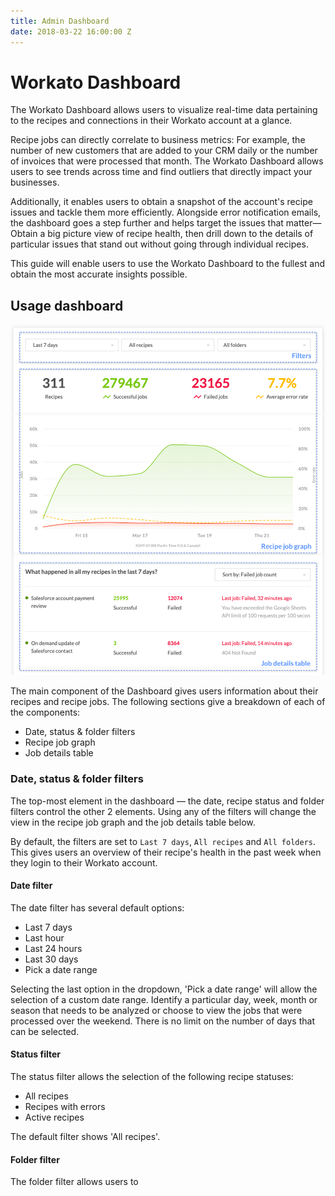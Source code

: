 ```yaml
---
title: Admin Dashboard
date: 2018-03-22 16:00:00 Z
---
```


# Workato Dashboard

The Workato Dashboard allows users to visualize real-time data pertaining to the recipes and connections in their Workato account at a glance.

Recipe jobs can directly correlate to business metrics: For example, the number of new customers that are added to your CRM daily or the number of invoices that were processed that month. The Workato Dashboard allows users to see trends across time and find outliers that directly impact your businesses.

Additionally, it enables users to obtain a snapshot of the account's recipe issues and tackle them more efficiently. Alongside error notification emails, the dashboard goes a step further and helps target the issues that matter— Obtain a big picture view of recipe health, then drill down to the details of particular issues that stand out without going through individual recipes.

This guide will enable users to use the Workato Dashboard to the fullest and obtain the most accurate insights possible.

## Usage dashboard

![main dashboard](/assets/images/features/admin-dashboard/recipe-graph.png)

The main component of the Dashboard gives users information about their recipes and recipe jobs. The following sections give a breakdown of each of the components:

- Date, status & folder filters
- Recipe job graph
- Job details table

### Date, status & folder filters

The top-most element in the dashboard — the date, recipe status and folder filters control the other 2 elements. Using any of the filters will change the view in the recipe job graph and the job details table below.

By default, the filters are set to `Last 7 days`, `All recipes` and `All folders`. This gives users an overview of their recipe's health in the past week when they login to their Workato account. 

#### Date filter

The date filter has several default options:

- Last 7 days
- Last hour
- Last 24 hours
- Last 30 days
- Pick a date range

Selecting the last option in the dropdown, 'Pick a date range' will allow the selection of a custom date range. Identify a particular day, week, month or season that needs to be analyzed or choose to view the jobs that were processed over the weekend. There is no limit on the number of days that can be selected.

#### Status filter

The status filter allows the selection of the following recipe statuses:

- All recipes
- Recipes with errors
- Active recipes

The default filter shows 'All recipes'.

#### Folder filter

The folder filter allows users to
